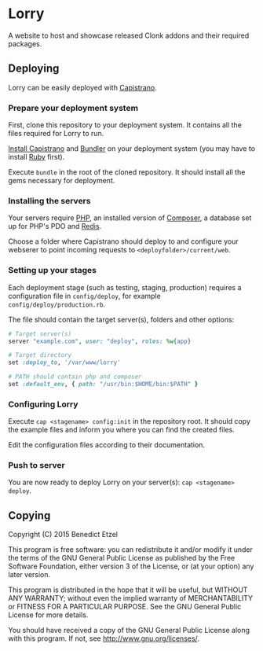# Lorry

A website to host and showcase released Clonk addons and their required packages.

## Deploying

Lorry can be easily deployed with [Capistrano](http://capistranorb.com/).

### Prepare your deployment system

First, clone this repository to your deployment system. It contains all the files required for Lorry to run.

[Install Capistrano](http://capistranorb.com/documentation/getting-started/installation/) and [Bundler](http://bundler.io/) on your deployment system (you may have to install [Ruby](https://www.ruby-lang.org/) first).

Execute `bundle` in the root of the cloned repository. It should install all the gems necessary for deployment.

### Installing the servers

Your servers require [PHP](http://php.net/), an installed version of [Composer](http://getcomposer.org/), a database set up for PHP's PDO and [Redis](http://redis.io/).

Choose a folder where Capistrano should deploy to and configure your webserer to point incoming requests to `<deployfolder>/current/web`.

### Setting up your stages

Each deployment stage (such as testing, staging, production) requires a configuration file in `config/deploy`, for example `config/deploy/production.rb`.

The file should contain the target server(s), folders and other options:

```ruby
# Target server(s)
server "example.com", user: "deploy", roles: %w{app}

# Target directory
set :deploy_to, '/var/www/lorry'

# PATH should contain php and composer
set :default_env, { path: "/usr/bin:$HOME/bin:$PATH" }
```

### Configuring Lorry

Execute `cap <stagename> config:init` in the repository root. It should copy the example files and inform you where you can find the created files.

Edit the configuration files according to their documentation.

### Push to server

You are now ready to deploy Lorry on your server(s): `cap <stagename> deploy`.

## Copying

Copyright (C) 2015  Benedict Etzel

This program is free software: you can redistribute it and/or modify
it under the terms of the GNU General Public License as published by
the Free Software Foundation, either version 3 of the License, or
(at your option) any later version.

This program is distributed in the hope that it will be useful,
but WITHOUT ANY WARRANTY; without even the implied warranty of
MERCHANTABILITY or FITNESS FOR A PARTICULAR PURPOSE.  See the
GNU General Public License for more details.

You should have received a copy of the GNU General Public License
along with this program.  If not, see <http://www.gnu.org/licenses/>.
